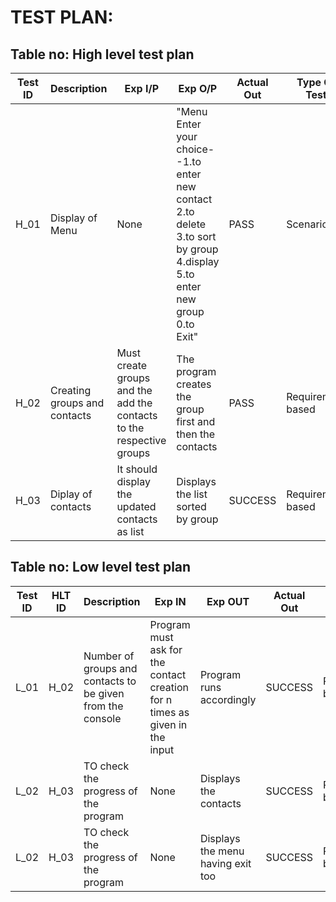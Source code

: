 # TEST PLAN:
## Table no: High level test plan
| **Test ID** | **Description**                                              | **Exp I/P** | **Exp O/P** | **Actual Out** |**Type Of Test**  |    
|-------------|--------------------------------------------------------------|------------|-------------|----------------|------------------|
|  H_01|Display of Menu| None | "Menu Enter your choice--1.to enter new contact  2.to delete  3.to sort by group  4.display  5.to enter new group 0.to Exit"  | PASS | Scenario|
|  H_02|Creating groups and contacts |Must create groups and the add the contacts to the respective groups | The program creates the group first and then the contacts| PASS | Requirement based |
|  H_03|Diplay of contacts| It should display the updated contacts as list| Displays the list sorted by group|SUCCESS|Requirement based |


## Table no: Low level test plan
| **Test ID** | **HLT ID** | **Description**                                              | **Exp IN** | **Exp OUT** | **Actual Out** |**Type Of Test**  |    
|-------------|-----|--------------------------------------------------------------|------------|-------------|----------------|------------------|
|  L_01|H_02|Number of groups and contacts to be given from the console| Program must ask for the contact creation for n times as given in the input|Program runs accordingly| SUCCESS |Requirement based |
|  L_02|H_03|TO check the progress of the program|None |Displays the contacts |SUCCESS | Requirement based |
|  L_02|H_03|TO check the progress of the program|None |Displays the menu having exit too |SUCCESS | Requirement based |

